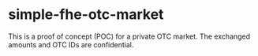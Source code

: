 # simple-fhe-otc-market
This is a proof of concept (POC) for a private OTC market. The exchanged amounts and OTC IDs are confidential.
